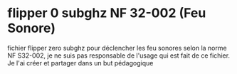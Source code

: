# flipper 0 subghz NF 32-002 (Feu Sonore)
fichier flipper zero subghz pour déclencher les feu sonores selon la norme NF S32-002, je ne suis pas responsable de l'usage qui est fait de ce fichier. Je l'ai créer et partager dans un but pédagogique
